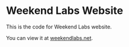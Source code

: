 # Weekend Labs Website
This is the code for Weekend Labs website. 

You can view it at [weekendlabs.net](https://weekendlabs.net).